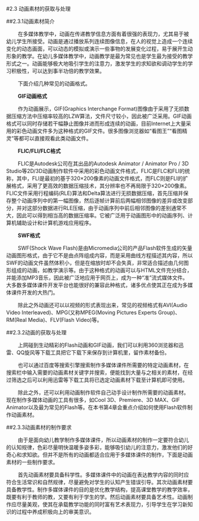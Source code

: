 #2.3 动画素材的获取与处理

##2.3.1动画素材简介

&nbsp;&nbsp;&nbsp;&nbsp;&nbsp;&nbsp;&nbsp;&nbsp;在多媒体教学中，动画在传递教学信息方面有着很强的表现力，尤其易于被幼儿学生所接受。动画是通过播放系列连续图像信息，在人的视觉上造成一个连续变化的动态画面，可以动态的模拟或演示一些事物的发展变化过程，易于展开生动形象的教学。在幼儿多媒体教学中，动画教学是最为常见也是学生最为接受的教学形式之一。动画能够极大地吸引学生的注意力，激发学生的求知欲和调动学生的学习积极性，可以达到事半功倍的教学效果。

&nbsp;&nbsp;&nbsp;&nbsp;&nbsp;&nbsp;&nbsp;&nbsp;下面介绍几种常见的动画格式。

&nbsp;&nbsp;&nbsp;&nbsp;&nbsp;&nbsp;&nbsp;&nbsp;**GIF动画格式**

&nbsp;&nbsp;&nbsp;&nbsp;&nbsp;&nbsp;&nbsp;&nbsp;作为动画展示，GIF(Graphics Interchange Format)图像由于采用了无损数据压缩方法中压缩率较高的LZW算法，文件尺寸较小，因此被广泛采用。GIF动画格式可以同时存储若干幅静止图像并进而形成连续的动画，目前Internet上大量采用的彩色动画文件多为这种格式的GIF文件。很多图像浏览器如“看图王”“看图精灵”等都可以直接观看此类动画文件。

&nbsp;&nbsp;&nbsp;&nbsp;&nbsp;&nbsp;&nbsp;&nbsp;**FLIC/FLI/FLC格式**

&nbsp;&nbsp;&nbsp;&nbsp;&nbsp;&nbsp;&nbsp;&nbsp;FLIC是Autodesk公司在其出品的Autodesk Animator / Animator Pro / 3D Studio等2D/3D动画制作软件中采用的彩色动画文件格式，FLIC是FLC和FLI的统称，其中，FLI是最初的基于320×200像素的动画文件格式，而FLC则是FLI的扩展格式，采用了更高效的数据压缩技术，其分辨率也不再局限于320×200像素。FLIC文件采用行程编码(RLE)算法和Delta算法进行无损数据压缩，首先压缩并保存整个动画序列中的第一幅图像，然后逐帧计算前后两幅相邻图像的差异或改变部分，并对这部分数据进行RLE压缩，由于动画序列中前后相邻图像的差别通常不大，因此可以得到相当高的数据压缩率。它被广泛用于动画图形中的动画序列、计算机辅助设计和计算机游戏应用程序。

&nbsp;&nbsp;&nbsp;&nbsp;&nbsp;&nbsp;&nbsp;&nbsp;**SWF格式**

&nbsp;&nbsp;&nbsp;&nbsp;&nbsp;&nbsp;&nbsp;&nbsp;SWF(Shock Wave Flash)是由Micromedia公司的产品Flash软件生成的矢量动画图形格式，由于它不是由点阵组成内容，而是采用曲线方程描述其内容，所以SWF的动画文件虽然体积小，但是在缩放时却不会失真，非常适合描述由几何图形组成的动画，如教学演示等。由于这种格式的动画可以与HTML文件充分结合，并能添加MP3音乐，因此被广泛地应用于网页上，成为一种“准”流式媒体文件。大多数多媒体课件开发平台也能很好的兼容此种格式，诸多优点使其正在成为多媒体课件开发的大热门。

&nbsp;&nbsp;&nbsp;&nbsp;&nbsp;&nbsp;&nbsp;&nbsp;除此之外动画还可以以视频的形式表现出来，常见的视频格式有AVI(Audio Video Interleaved)、MPG(又称MPEG(Moving Pictures Experts Group)、RM(Real Media)、FLV(Flash Video)等。

##2.3.2动画的获取与处理

&nbsp;&nbsp;&nbsp;&nbsp;&nbsp;&nbsp;&nbsp;&nbsp;上网碰到生动精彩的Flash动画和GIF动画，我们可以利用360浏览器和迅雷、QQ旋风等下载工具把它下载下来保存到计算机里，留作素材备份。

&nbsp;&nbsp;&nbsp;&nbsp;&nbsp;&nbsp;&nbsp;&nbsp;也可以通过百度等搜索引擎搜索制作多媒体课件所需要的特定动画素材，在搜索栏中输入需要的动画素材关键字并搜索，便能找到大量与之相关的素材，在经过筛选之后可以利用迅雷等下载工具将已选定动画素材下载至计算机即可使用。

&nbsp;&nbsp;&nbsp;&nbsp;&nbsp;&nbsp;&nbsp;&nbsp;除此之外，还可以利用动画制作软件自己动手设计制作所需要的动画素材。现在制作多媒体动画的工具有很多，如Cool 3D、Premiere、3D MAX、GIF Animator以及最为常见的Flash等。在本书第4章会重点介绍如何使用Flash软件制作动画素材。

##2.3.3动画素材的制作要求

&nbsp;&nbsp;&nbsp;&nbsp;&nbsp;&nbsp;&nbsp;&nbsp;由于是面向幼儿教学制作多媒体课件，所以动画素材的制作一定要符合幼儿的认知规律，色彩尽量明快温暖多姿多彩，能够吸引幼儿的注意力，激发他们的好奇心和求知欲。但并不是所有的动画都适合应用于多媒体课件的制作，下面是动画素材的一些制作要求。

&nbsp;&nbsp;&nbsp;&nbsp;&nbsp;&nbsp;&nbsp;&nbsp;首先动画素材要具备科学性。多媒体课件中的动画在表达教学内容的同时应符合生活常识和自然规律，尽量避免对学生的认知产生错误引导。其次动画素材要具备教学性。制作多媒体课件的目的是优化教学结构，提高课堂教学的教学效率，既要有利于教师的教，又要有利于学生的学。然后动画素材要具备艺术性。动画制作应尽量美观，使其在承载教学功能的同时富有艺术表现力，引导学生在学习新知识的过程中养成积极向上的审美意识。
